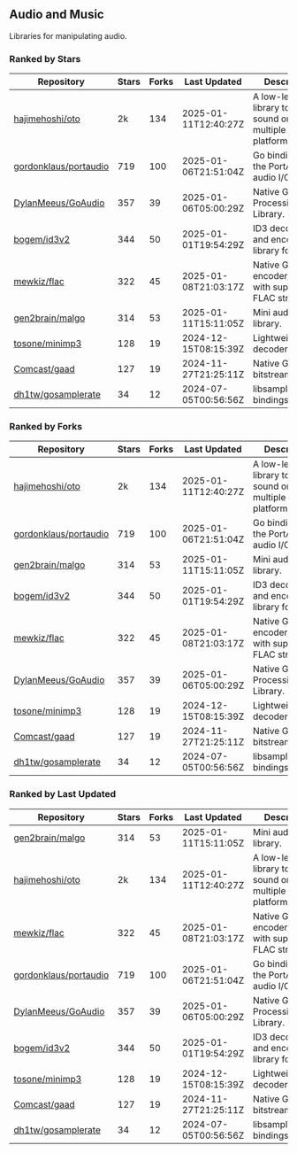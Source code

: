 ## Audio and Music

Libraries for manipulating audio.

### Ranked by Stars

| Repository | Stars | Forks | Last Updated | Description | 
|------------|-------|-------|--------------|-------------|
| [hajimehoshi/oto](https://github.com/hajimehoshi/oto) | 2k | 134 | 2025-01-11T12:40:27Z |  A low-level library to play sound on multiple platforms. |
| [gordonklaus/portaudio](https://github.com/gordonklaus/portaudio) | 719 | 100 | 2025-01-06T21:51:04Z |  Go bindings for the PortAudio audio I/O library. |
| [DylanMeeus/GoAudio](https://github.com/DylanMeeus/GoAudio) | 357 | 39 | 2025-01-06T05:00:29Z |  Native Go Audio Processing Library. |
| [bogem/id3v2](https://github.com/bogem/id3v2) | 344 | 50 | 2025-01-01T19:54:29Z |  ID3 decoding and encoding library for Go. |
| [mewkiz/flac](https://github.com/mewkiz/flac) | 322 | 45 | 2025-01-08T21:03:17Z |  Native Go FLAC encoder/decoder with support for FLAC streams. |
| [gen2brain/malgo](https://github.com/gen2brain/malgo) | 314 | 53 | 2025-01-11T15:11:05Z |  Mini audio library. |
| [tosone/minimp3](https://github.com/tosone/minimp3) | 128 | 19 | 2024-12-15T08:15:39Z |  Lightweight MP3 decoder library. |
| [Comcast/gaad](https://github.com/Comcast/gaad) | 127 | 19 | 2024-11-27T21:25:11Z |  Native Go AAC bitstream parser. |
| [dh1tw/gosamplerate](https://github.com/dh1tw/gosamplerate) | 34 | 12 | 2024-07-05T00:56:56Z |  libsamplerate bindings for go. |

### Ranked by Forks

| Repository | Stars | Forks | Last Updated | Description | 
|------------|-------|-------|--------------|-------------|
| [hajimehoshi/oto](https://github.com/hajimehoshi/oto) | 2k | 134 | 2025-01-11T12:40:27Z |  A low-level library to play sound on multiple platforms. |
| [gordonklaus/portaudio](https://github.com/gordonklaus/portaudio) | 719 | 100 | 2025-01-06T21:51:04Z |  Go bindings for the PortAudio audio I/O library. |
| [gen2brain/malgo](https://github.com/gen2brain/malgo) | 314 | 53 | 2025-01-11T15:11:05Z |  Mini audio library. |
| [bogem/id3v2](https://github.com/bogem/id3v2) | 344 | 50 | 2025-01-01T19:54:29Z |  ID3 decoding and encoding library for Go. |
| [mewkiz/flac](https://github.com/mewkiz/flac) | 322 | 45 | 2025-01-08T21:03:17Z |  Native Go FLAC encoder/decoder with support for FLAC streams. |
| [DylanMeeus/GoAudio](https://github.com/DylanMeeus/GoAudio) | 357 | 39 | 2025-01-06T05:00:29Z |  Native Go Audio Processing Library. |
| [tosone/minimp3](https://github.com/tosone/minimp3) | 128 | 19 | 2024-12-15T08:15:39Z |  Lightweight MP3 decoder library. |
| [Comcast/gaad](https://github.com/Comcast/gaad) | 127 | 19 | 2024-11-27T21:25:11Z |  Native Go AAC bitstream parser. |
| [dh1tw/gosamplerate](https://github.com/dh1tw/gosamplerate) | 34 | 12 | 2024-07-05T00:56:56Z |  libsamplerate bindings for go. |

### Ranked by Last Updated

| Repository | Stars | Forks | Last Updated | Description | 
|------------|-------|-------|--------------|-------------|
| [gen2brain/malgo](https://github.com/gen2brain/malgo) | 314 | 53 | 2025-01-11T15:11:05Z |  Mini audio library. |
| [hajimehoshi/oto](https://github.com/hajimehoshi/oto) | 2k | 134 | 2025-01-11T12:40:27Z |  A low-level library to play sound on multiple platforms. |
| [mewkiz/flac](https://github.com/mewkiz/flac) | 322 | 45 | 2025-01-08T21:03:17Z |  Native Go FLAC encoder/decoder with support for FLAC streams. |
| [gordonklaus/portaudio](https://github.com/gordonklaus/portaudio) | 719 | 100 | 2025-01-06T21:51:04Z |  Go bindings for the PortAudio audio I/O library. |
| [DylanMeeus/GoAudio](https://github.com/DylanMeeus/GoAudio) | 357 | 39 | 2025-01-06T05:00:29Z |  Native Go Audio Processing Library. |
| [bogem/id3v2](https://github.com/bogem/id3v2) | 344 | 50 | 2025-01-01T19:54:29Z |  ID3 decoding and encoding library for Go. |
| [tosone/minimp3](https://github.com/tosone/minimp3) | 128 | 19 | 2024-12-15T08:15:39Z |  Lightweight MP3 decoder library. |
| [Comcast/gaad](https://github.com/Comcast/gaad) | 127 | 19 | 2024-11-27T21:25:11Z |  Native Go AAC bitstream parser. |
| [dh1tw/gosamplerate](https://github.com/dh1tw/gosamplerate) | 34 | 12 | 2024-07-05T00:56:56Z |  libsamplerate bindings for go. |

